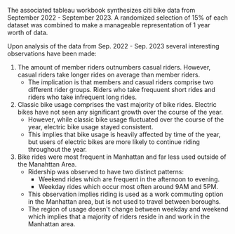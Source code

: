 The associated tableau workbook synthesizes citi bike data from September 2022 - September 2023. A randomized selection of 15% of each dataset was combined to make a manageable representation of 1 year worth of data.

Upon analysis of the data from Sep. 2022 - Sep. 2023 several interesting observations have been made:

1. The amount of member riders outnumbers casual riders. However, casual riders take longer rides on average than member riders.
	- The implication is that members and casual riders comprise two different rider groups. Riders who take frequuent short rides and riders who take infrequent long rides.
2. Classic bike usage comprises the vast majority of bike rides. Electric bikes have not seen any significant growth over the course of the year.
	- However, while classic bike usage fluctuated over the course of the year, electric bike usage stayed consistent.
	- This implies that bike usage is heavily affected by time of the year, but users of electric bikes are more likely to continue riding throughout the year.
3. Bike rides were most frequent in Manhattan and far less used outside of the Manahttan Area.
	- Ridership was observed to have two distinct patterns:
		- Weekend rides which are frequent in the afternoon to evening.
		- Weekday rides which occur most often around 9AM and 5PM.
	- This observation implies riding is used as a work commuting option in the Manhattan area, but is not used to travel between boroughs.
	- The region of usage doesn't change between weekday and weekend which implies that a majority of riders reside in and work in the Manhattan area.